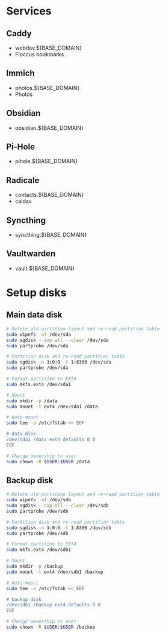 # Services
## Caddy
- webdav.${BASE_DOMAIN}
- Floccus bookmarks

## Immich
- photos.${BASE_DOMAIN}
- Photos

## Obsidian
- obsidian.${BASE_DOMAIN}

## Pi-Hole
- pihole.${BASE_DOMAIN}

## Radicale
- contacts.${BASE_DOMAIN}
- caldav

## Syncthing
- syncthing.${BASE_DOMAIN}

## Vaultwarden
- vault.${BASE_DOMAIN}

# Setup disks
## Main data disk
```bash
# Delete old partition layout and re-read partition table
sudo wipefs -af /dev/sda
sudo sgdisk --zap-all --clear /dev/sda
sudo partprobe /dev/sda

# Partition disk and re-read partition table
sudo sgdisk -n 1:0:0 -t 1:8300 /dev/sda
sudo partprobe /dev/sda

# Format partition to EXT4
sudo mkfs.ext4 /dev/sda1

# Mount
sudo mkdir -p /data
sudo mount -t ext4 /dev/sda1 /data

# Auto-mount
sudo tee -a /etc/fstab << EOF

# data disk
/dev/sda1 /data ext4 defaults 0 0
EOF

# Change ownership to user
sudo chown -R $USER:$USER /data
```

## Backup disk
```bash
# Delete old partition layout and re-read partition table
sudo wipefs -af /dev/sdb
sudo sgdisk --zap-all --clear /dev/sdb
sudo partprobe /dev/sdb

# Partition disk and re-read partition table
sudo sgdisk -n 1:0:0 -t 1:8300 /dev/sdb
sudo partprobe /dev/sdb

# Format partition to EXT4
sudo mkfs.ext4 /dev/sdb1

# Mount
sudo mkdir -p /backup
sudo mount -t ext4 /dev/sdb1 /backup

# Auto-mount
sudo tee -a /etc/fstab << EOF

# backup disk
/dev/sdb1 /backup ext4 defaults 0 0
EOF

# Change ownership to user
sudo chown -R $USER:$USER /backup
```